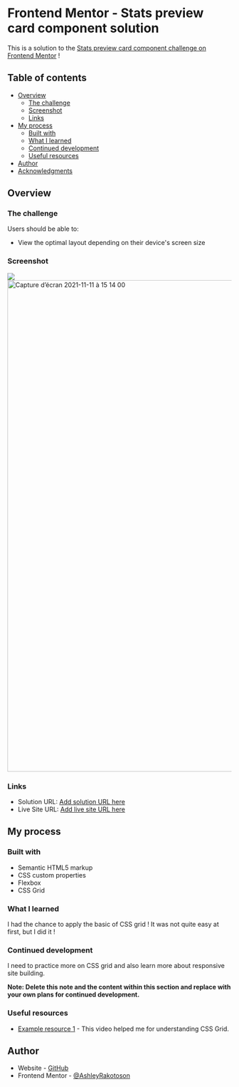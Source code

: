 # Frontend Mentor - Stats preview card component solution

This is a solution to the [Stats preview card component challenge on Frontend Mentor](https://www.frontendmentor.io/challenges/stats-preview-card-component-8JqbgoU62) !

## Table of contents

- [Overview](#overview)
  - [The challenge](#the-challenge)
  - [Screenshot](#screenshot)
  - [Links](#links)
- [My process](#my-process)
  - [Built with](#built-with)
  - [What I learned](#what-i-learned)
  - [Continued development](#continued-development)
  - [Useful resources](#useful-resources)
- [Author](#author)
- [Acknowledgments](#acknowledgments)

## Overview

### The challenge

Users should be able to:

- View the optimal layout depending on their device's screen size

### Screenshot

![](./screenshot.jpg)
<img width="1104" alt="Capture d’écran 2021-11-11 à 15 14 00" src="https://user-images.githubusercontent.com/78886716/141248643-1c5b3e4a-0960-445f-805e-644c65f9a9f7.png">

### Links

- Solution URL: [Add solution URL here](https://your-solution-url.com)
- Live Site URL: [Add live site URL here](https://ashleyrakotoson.github.io/stats-preview-card-component-challenge-hub/)

## My process

### Built with

- Semantic HTML5 markup
- CSS custom properties
- Flexbox
- CSS Grid

### What I learned

I had the chance to apply the basic of CSS grid ! It was not quite easy at first, but I did it !

### Continued development

I need to practice more on CSS grid and also learn more about responsive site building.

**Note: Delete this note and the content within this section and replace with your own plans for continued development.**

### Useful resources

- [Example resource 1](https://www.youtube.com/watch?v=dhBR6-Jjql4) - This video helped me for understanding CSS Grid. 

## Author

- Website - [GitHub](https://github.com/AshleyRakotoson)
- Frontend Mentor - [@AshleyRakotoson](https://www.frontendmentor.io/profile/AshleyRakotoson)
